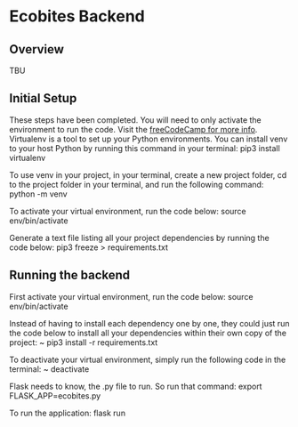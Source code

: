 # Ecobites Backend 


## Overview
TBU 


## Initial Setup 
These steps have been completed. You will need to only activate the environment to run the code. 
Visit the [freeCodeCamp for more info](https://www.freecodecamp.org/news/how-to-setup-virtual-environments-in-python/).
Virtualenv is a tool to set up your Python environments. You can install venv to your host Python by running this command in your terminal:
        pip3 install virtualenv   

To use venv in your project, in your terminal, create a new project folder, cd to the project folder in your terminal, and run the following command:
         python<version> -m venv <virtual-environment-name>

To activate your virtual environment, run the code below:
        source env/bin/activate

Generate a text file listing all your project dependencies by running the code below:
        pip3 freeze > requirements.txt



## Running the backend 
First activate your virtual environment, run the code below:
        source env/bin/activate


Instead of having to install each dependency one by one, they could just run the code below to install all your dependencies within their own copy of the project:
         ~ pip3 install -r requirements.txt


To deactivate your virtual environment, simply run the following code in the terminal:
         ~ deactivate


Flask needs to know, the .py file to run. So run that command:
         export FLASK_APP=ecobites.py

To run the application:
         flask run